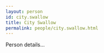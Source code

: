 ```yaml
---
layout: person
id: city.swallow
title: City Swallow
permalink: people/city.swallow.html
---
```


Person details...